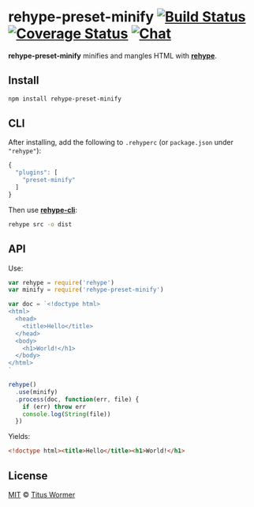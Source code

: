 # rehype-preset-minify [![Build Status][build-badge]][build-status] [![Coverage Status][coverage-badge]][coverage-status] [![Chat][chat-badge]][chat]

**rehype-preset-minify** minifies and mangles HTML with [**rehype**][rehype].

## Install

```sh
npm install rehype-preset-minify
```

## CLI

After installing, add the following to `.rehyperc` (or `package.json`
under `"rehype"`):

```js
{
  "plugins": [
    "preset-minify"
  ]
}
```

Then use [**rehype-cli**][cli]:

```sh
rehype src -o dist
```

## API

Use:

```js
var rehype = require('rehype')
var minify = require('rehype-preset-minify')

var doc = `<!doctype html>
<html>
  <head>
    <title>Hello</title>
  </head>
  <body>
    <h1>World!</h1>
  </body>
</html>
`

rehype()
  .use(minify)
  .process(doc, function(err, file) {
    if (err) throw err
    console.log(String(file))
  })
```

Yields:

```html
<!doctype html><title>Hello</title><h1>World!</h1>
```

## License

[MIT][license] © [Titus Wormer][author]

<!-- Definitions -->

[build-badge]: https://img.shields.io/travis/rehypejs/rehype-minify.svg

[build-status]: https://travis-ci.org/rehypejs/rehype-minify

[coverage-badge]: https://img.shields.io/codecov/c/github/rehypejs/rehype-minify.svg

[coverage-status]: https://codecov.io/github/rehypejs/rehype-minify

[chat-badge]: https://img.shields.io/gitter/room/rehypejs/Lobby.svg

[chat]: https://gitter.im/rehypejs/Lobby

[author]: http://wooorm.com

[rehype]: https://github.com/rehypejs/rehype

[cli]: https://github.com/rehypejs/rehype/tree/master/packages/rehype-cli

[license]: ../../LICENSE
